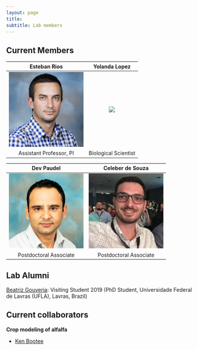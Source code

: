 ```yaml
---
layout: page
title:  
subtitle: Lab members
---
```


## Current Members

Esteban Rios             |  Yolanda Lopez
:-------------------------:|:-------------------------:
<img src="member_images/esteban.jpg" width="200">  |  <img src="member_images/yolanda.jpg" width="200">
Assistant Professor, PI | Biological Scientist

Dev Paudel  | Celeber de Souza
:------------:|:------------:
<img src="member_images/dev.jpg" width="200"> | <img src="member_images/cleber.jpg" width="200">
Postdoctoral Associate | Postdoctoral Associate

## Lab Alumni

[Beatriz Gouveria](https://www.researchgate.net/profile/Beatriz_Gouveia3): Visiting Student 2019 (PhD Student, Universidade Federal de Lavras (UFLA), Lavras, Brazil)


## Current collaborators

**Crop modeling of alfalfa**

* [Ken Bootee](http://ufrfprofessors.feed.research.ufl.edu/ufrf_professors/boote-kenneth-j/)



